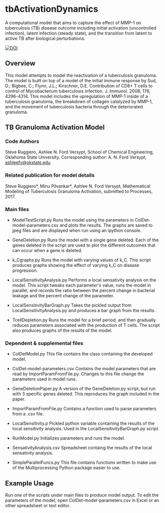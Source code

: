 # tbActivationDynamics
A computational model that aims to capture the effect of MMP-1 on tuberculosis (TB) disease outcome including initial activation (uncontrolled infection), latent infection (steady state), and the transition from latent to active TB after biological perturbations.

[![DOI](https://zenodo.org/badge/102527971.svg)](https://zenodo.org/badge/latestdoi/102527971) 

## Overview
This model attempts to model the reactivation of a tuberculosis granuloma.
The model is built on top of a model of the initial immune response by Sud, D.; Bigbee, C.; Flynn, J.L.; Kirschner, D.E. Contribution of CD8+ T cells to control of Mycobacterium tuberculosis infection. J. Immunol. 2008, 176, 4296-4314.
This model includes the upregulation of MMP-1 inside of a tuberculosis granuloma, the breakdown of collagen catalyzed by MMP-1,
and the movement of tuberculosis bacteria through the deteriorated granuloma.


## TB Granuloma Activation Model
### Code Authors
Steve Ruggiero, Ashlee N. Ford Versypt, 
School of Chemical Engineering,
Oklahoma State University.
Corresponding author: A. N. Ford Versypt, ashleefv@okstate.edu

### Related publication for model details
Steve Ruggiero*, Minu Pilvankar*, Ashlee N. Ford Versypt, Mathematical Modeling of Tuberculosis Granuloma Activation, submitted to Processes, 2017.

### Main files

* ModelTestScript.py
   Runs the model using the parameters in ColDet-model-parameters.csv and plots the results. 
   The graphs are saved to jpeg files and are displayed when run using an ipython console.
	
* GeneDeletion.py
   Runs the model with a single gene deleted. Each of the genes deleted in the script
   are used to plot the different outcomes that can occur when a gene is deleted.
	
* k_Cgraphs.py
   Runs the model with varying values of k_C. This script produces graphs showing
   the effect of varying k_C on disease progression.
	
* LocalSensitivityAnalysis.py
   Performs a local sensativity analysis on the model. This script tweaks each parameter's
   value, runs the model in parallel, and records the ratio between the percent change in 
   bacterial leakage and the percent change of the parameter.
	
* LocalSensitivityBarGraph.py
   Takes the pickled output from LocalSensitivityAnalysis.py and produces a bar graph from the results.
	
* TcellDepletion.py
   Runs the model for a brief period, and then gradually reduces parameters associated
   with the production of T cells. The script also produces graphs of the results of the model.

### Dependent & supplemental files

* ColDetModel.py
	This file contains the class containing the developed model.
	
* ColDet-model-parameters.csv
	Contains the model parameters that are read by ImportParamFromFile.py.
	Changes to this file change the parameters used in model runs.
	
* GeneDeletionPaper.py
	A version of the GeneDeletion.py script, but run with 3 specific genes deleted.
	This reproduces the graph included in the paper.

* ImportParamFromFile.py
	Contains a function used to parse parameters from a .csv file.
	
* LocalSensitivity.p
	Pickled python variable containing the results of the local sensitivity analysis.
	Used in the LocalSensitivityBarGraph.py script.
	
* RunModel.py
	Initializes parameters and runs the model.
	
* SensativityAnalysis.csv
	Spreadsheet containg the results of the local sensativity analysis.
	
* SimpleParallelFuncs.py
	This file contains functions written to make use of the Multiprocessing Python
	package easier to use.

   
## Example Usage
Run one of the scripts under main files to produce model output. 
To edit the parameters of the model, open ColDet-model-parameters.csv in Excel or an other spreadsheet or text editor.
